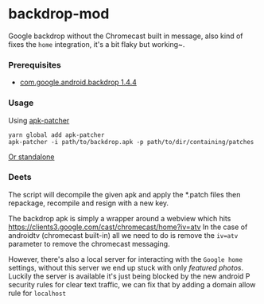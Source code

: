 # backdrop-mod
Google backdrop without the Chromecast built in message, also kind of fixes the `home` integration, it's a bit flaky but working~.

### Prerequisites 

- [com.google.android.backdrop 1.4.4](https://play.google.com/store/apps/details?id=com.google.android.backdrop&hl=en_GB) 

### Usage

Using [apk-patcher](https://github.com/ouchadam/apk-patcher)

```
yarn global add apk-patcher
apk-patcher -i path/to/backdrop.apk -p path/to/dir/containing/patches
```

[Or standalone](https://github.com/ouchadam/backdrop-mod/tree/standalone)


### Deets

The script will decompile the given apk and apply the *.patch files then repackage, recompile and resign with a new key.

The backdrop apk is simply a wrapper around a webview which hits https://clients3.google.com/cast/chromecast/home?iv=atv
In the case of androidtv (chromecast built-in) all we need to do is remove the `iv=atv` parameter to remove the chromecast messaging.

However, there's also a local server for interacting with the `Google home` settings, without this server we end up stuck with only _featured photos_. Luckily the server is available it's just being blocked by the new android P security rules for clear text traffic, we can fix that by adding a domain allow rule for `localhost`
